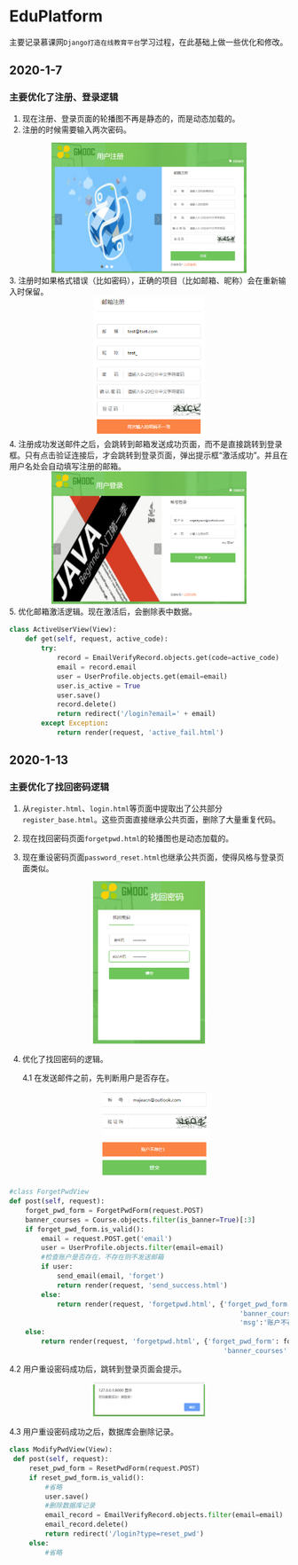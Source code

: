 # EduPlatform

主要记录慕课网`Django打造在线教育平台`学习过程，在此基础上做一些优化和修改。

## 2020-1-7

### 主要优化了注册、登录逻辑

1. 现在注册、登录页面的轮播图不再是静态的，而是动态加载的。
2. 注册的时候需要输入两次密码。
<div align="center">
    <img src="https://raw.githubusercontent.com/MaJesTySA/EduPlatform/master/imgs/register1.png" width="70%"/>
</div>
3. 注册时如果格式错误（比如密码），正确的项目（比如邮箱、昵称）会在重新输入时保留。
<div align="center">
    <img src="https://raw.githubusercontent.com/MaJesTySA/EduPlatform/master/imgs/register2.png" width="40%"/>
</div>
4. 注册成功发送邮件之后，会跳转到邮箱发送成功页面，而不是直接跳转到登录框。只有点击验证连接后，才会跳转到登录页面，弹出提示框“激活成功”。并且在用户名处会自动填写注册的邮箱。
<div align="center">
    <img src="https://raw.githubusercontent.com/MaJesTySA/EduPlatform/master/imgs/login.png" width="70%"/>
</div>
5. 优化邮箱激活逻辑。现在激活后，会删除表中数据。

   ```python
   class ActiveUserView(View):
       def get(self, request, active_code):
           try:
               record = EmailVerifyRecord.objects.get(code=active_code)
               email = record.email
               user = UserProfile.objects.get(email=email)
               user.is_active = True
               user.save()
               record.delete()
               return redirect('/login?email=' + email)
           except Exception:
               return render(request, 'active_fail.html')
   ```

## 2020-1-13

### 主要优化了找回密码逻辑

1. 从`register.html`、`login.html`等页面中提取出了公共部分`register_base.html`。这些页面直接继承公共页面，删除了大量重复代码。

2. 现在找回密码页面`forgetpwd.html`的轮播图也是动态加载的。
3. 现在重设密码页面`password_reset.html`也继承公共页面，使得风格与登录页面类似。

<div align="center">
    <img src="https://raw.githubusercontent.com/MaJesTySA/EduPlatform/master/imgs/resetpwd2.png" width="40%"/>
</div>

4. 优化了找回密码的逻辑。

   4.1 在发送邮件之前，先判断用户是否存在。

   <div align="center">
    <img src="https://raw.githubusercontent.com/MaJesTySA/EduPlatform/master/imgs/resetpwd1.png" width="40%"/>
   </div>

```python
#class ForgetPwdView
def post(self, request):
    forget_pwd_form = ForgetPwdForm(request.POST)
    banner_courses = Course.objects.filter(is_banner=True)[:3]
    if forget_pwd_form.is_valid():
        email = request.POST.get('email')
        user = UserProfile.objects.filter(email=email)
        #检查账户是否存在，不存在则不发送邮箱
        if user:
            send_email(email, 'forget')
            return render(request, 'send_success.html')
        else:
            return render(request, 'forgetpwd.html', {'forget_pwd_form': forget_pwd_form,
                                                          'banner_courses': banner_courses,
                                                          'msg':'账户不存在！'})
    else:
        return render(request, 'forgetpwd.html', {'forget_pwd_form': forget_pwd_form,
                                                      'banner_courses': banner_courses})
```

   4.2 用户重设密码成功后，跳转到登录页面会提示。
<div align="center">
<img src="https://raw.githubusercontent.com/MaJesTySA/EduPlatform/master/imgs/resetpwd3.png" width="40%"/>
</div>

   4.3 用户重设密码成功之后，数据库会删除记录。

   ```python
class ModifyPwdView(View):
    def post(self, request):
        reset_pwd_form = ResetPwdForm(request.POST)
        if reset_pwd_form.is_valid():
            #省略
            user.save()
            #删除数据库记录
            email_record = EmailVerifyRecord.objects.filter(email=email)
            email_record.delete()
            return redirect('/login?type=reset_pwd')
        else:
            #省略
   ```